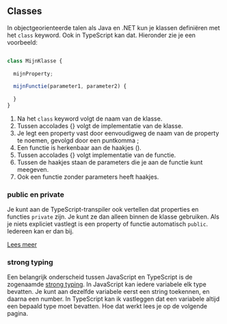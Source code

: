 ## Classes

In objectgeorienteerde talen als Java en .NET kun je klassen definiëren met het `class` keyword. 
Ook in TypeScript kan dat. Hieronder zie je een voorbeeld:

```TypeScript

class MijnKlasse {
  
  mijnProperty;
  
  mijnFunctie(parameter1, parameter2) {
    
  }
}
```

1. Na het `class` keyword volgt de naam van de klasse.
2. Tussen accolades {} volgt de implementatie van de klasse.
3. Je legt een property vast door eenvoudigweg de naam van de property te noemen, gevolgd door een puntkomma ;
4. Een functie is herkenbaar aan de haakjes ().
5. Tussen accolades {} volgt implementatie van de functie.
5. Tussen de haakjes staan de parameters die je aan de functie kunt meegeven.
6. Ook een functie zonder parameters heeft haakjes.

### public en private

Je kunt aan de TypeScript-transpiler ook vertellen dat properties en functies `private` zijn. Je kunt ze dan alleen binnen 
de klasse gebruiken. Als je niets expliciet vastlegt is een property of functie automatisch `public`. Iedereen kan er dan 
bij.

[Lees meer](http://www.typescriptlang.org/docs/handbook/classes.html#public-private-and-protected-modifiers)

### strong typing

Een belangrijk onderscheid tussen JavaScript en TypeScript is de zogenaamde
[strong typing](https://en.wikipedia.org/wiki/Type_safety). In JavaScript kan iedere variabele elk type bevatten. Je kunt 
aan dezelfde variabele eerst een string toekennen, en daarna een number. In TypeScript kan ik vastleggen dat een variabele
altijd een bepaald type moet bevatten. Hoe dat werkt lees je op de volgende pagina.




